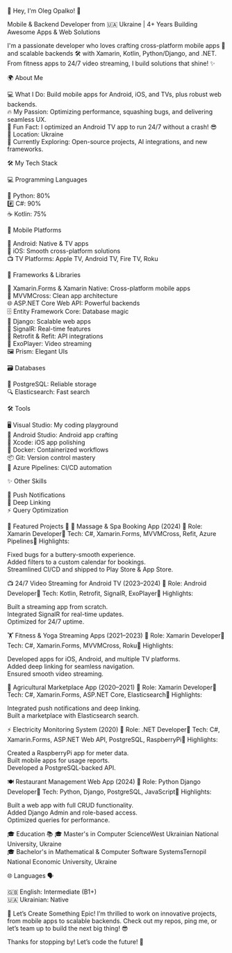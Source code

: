 

🌟 Hey, I'm Oleg Opalko! 🚀

Mobile & Backend Developer from 🇺🇦 Ukraine | 4+ Years Building Awesome Apps & Web Solutions



I'm a passionate developer who loves crafting cross-platform mobile apps 📱 and scalable backends 🛠 with Xamarin, Kotlin, Python/Django, and .NET. From fitness apps to 24/7 video streaming, I build solutions that shine! ✨



🌍 About Me

  💻 What I Do: Build mobile apps for Android, iOS, and TVs, plus robust web backends.  
  🔥 My Passion: Optimizing performance, squashing bugs, and delivering seamless UX.  
  🌟 Fun Fact: I optimized an Android TV app to run 24/7 without a crash! 😎  
  📍 Location: Ukraine  
  🧠 Currently Exploring: Open-source projects, AI integrations, and new frameworks.  



🛠 My Tech Stack 


💻 Programming Languages

  🐍 Python: 80%   
  #️⃣ C#: 90%   
  ☕ Kotlin: 75% 

📱 Mobile Platforms

  🤖 Android: Native & TV apps  
  🍎 iOS: Smooth cross-platform solutions  
  📺 TV Platforms: Apple TV, Android TV, Fire TV, Roku

🧰 Frameworks & Libraries

  📱 Xamarin.Forms & Xamarin Native: Cross-platform mobile apps  
  🔄 MVVMCross: Clean app architecture  
  🌐 ASP.NET Core Web API: Powerful backends  
  🗄 Entity Framework Core: Database magic  
  🚀 Django: Scalable web apps  
  🔌 SignalR: Real-time features  
  📡 Retrofit & Refit: API integrations  
  🎥 ExoPlayer: Video streaming  
  🖼 Prism: Elegant UIs
  
  🗃 Databases
  
  🐘 PostgreSQL: Reliable storage  
  🔍 Elasticsearch: Fast search

🛠 Tools

  🖥 Visual Studio: My coding playground  
  🤖 Android Studio: Android app crafting  
  🍏 Xcode: iOS app polishing  
  🐳 Docker: Containerized workflows  
  📦 Git: Version control mastery  
  🔄 Azure Pipelines: CI/CD automation

✨ Other Skills

  🔔 Push Notifications  
  🔗 Deep Linking  
  ⚡ Query Optimization


🚀 Featured Projects 🎉
  🧘 Massage & Spa Booking App (2024)
  📱 Role: Xamarin Developer🔧 Tech: C#, Xamarin.Forms, MVVMCross, Refit, Azure Pipelines🌟 Highlights:  
  
  Fixed bugs for a buttery-smooth experience.  
  Added filters to a custom calendar for bookings.  
  Streamlined CI/CD and shipped to Play Store & App Store.

📺 24/7 Video Streaming for Android TV (2023–2024)
  📱 Role: Android Developer🔧 Tech: Kotlin, Retrofit, SignalR, ExoPlayer🌟 Highlights:  
  
  Built a streaming app from scratch.  
  Integrated SignalR for real-time updates.  
  Optimized for 24/7 uptime.

🏋️ Fitness & Yoga Streaming Apps (2021–2023)
  📱 Role: Xamarin Developer🔧 Tech: C#, Xamarin.Forms, MVVMCross, Roku🌟 Highlights:  
  
  Developed apps for iOS, Android, and multiple TV platforms.  
  Added deep linking for seamless navigation.  
  Ensured smooth video streaming.

🌾 Agricultural Marketplace App (2020–2021)
  📱 Role: Xamarin Developer🔧 Tech: C#, Xamarin.Forms, ASP.NET Core, Elasticsearch🌟 Highlights:  
  
  Integrated push notifications and deep linking.  
  Built a marketplace with Elasticsearch search.

⚡️ Electricity Monitoring System (2020)
  📱 Role: .NET Developer🔧 Tech: C#, Xamarin.Forms, ASP.NET Web API, PostgreSQL, RaspberryPi🌟 Highlights:  
  
  Created a RaspberryPi app for meter data.  
  Built mobile apps for usage reports.  
  Developed a PostgreSQL-backed API.

🍽️ Restaurant Management Web App (2024)
  📱 Role: Python Django Developer🔧 Tech: Python, Django, PostgreSQL, JavaScript🌟 Highlights:  
  
  Built a web app with full CRUD functionality.  
  Added Django Admin and role-based access.  
  Optimized queries for performance.


🎓 Education 📚
  🎓 Master's in Computer ScienceWest Ukrainian National University, Ukraine  
  🎓 Bachelor's in Mathematical & Computer Software SystemsTernopil National Economic University, Ukraine


🌐 Languages 🗣

  🇬🇧 English: Intermediate (B1+)  
  🇺🇦 Ukrainian: Native


🌟 Let’s Create Something Epic!
I’m thrilled to work on innovative projects, from mobile apps to scalable backends. Check out my repos, ping me, or let’s team up to build the next big thing! 😎

  
Thanks for stopping by! Let’s code the future! 🌌
